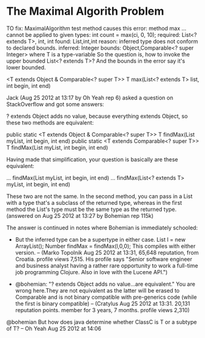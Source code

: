# The Maximal Algorith Problem #

TO fix:
MaximalAlgorithm test method causes this error:
method max ... cannot be applied to given types:
	int count = max(ci, 0, 10);
	required: List<? extends T>, int, int
	found: List<Integer>,int,int 
	reason: inferred type does not conform to declared bounds.
	inferred: Integer
	bounds: Object,Comparable<? super Integer>
	where T is a type-variable
So the question is, how to invoke the upper bounded List<? extends T>?
And the bounds in the error say it's lower bounded.

<T extends Object & Comparable<? super T>>
        T max(List<? extends T> list, int begin, int end)

Jack (Aug 25 2012 at 13:17 by Oh Yeah rep 6) asked a question on StackOverflow and got some answers:

? extends Object adds no value, because everything extends Object, so these two methods are equivalent:

public static <T extends Object & Comparable<? super T>> T findMax(List<T> myList, int begin, int end)
public static <T extends Comparable<? super T>> T findMax(List<T> myList, int begin, int end)

Having made that simplification, your question is basically are these equivalent:

... findMax(List<T> myList, int begin, int end)
... findMax(List<? extends T> myList, int begin, int end)

These two are not the same. In the second method, you can pass in a List with a type that's a subclass of the returned type, whereas in the first method the List's type must be the same type as the returned type.
(answered on Aug 25 2012 at 13:27 by Bohemian rep 115k)

The answer is continued in notes where Bohemian is immediately schooled:

- But the inferred type can be a supertype in either case. List<Integer> l = new ArrayList<Integer>(); Number findMax = findMax(l,0,0); This compiles with either version. –  (Marko Topolnik Aug 25 2012 at 13:31, 65,648 reputation, from Croatia. profile views	7,515.  His profile says "Senior software engineer and business analyst having a rather rare opportunity to work a full-time job programming Clojure. Also in love with the Lucene API.") 

- @bohemian: "? extends Object adds no value...are equivalent."  You are wrong here.They are not equivalent as the latter will be erased to Comparable and is not binary compatible with pre-generics code (while the first is binary compatible) –  (Cratylus Aug 25 2012 at 13:31.  20,131 reputation points.  member for	3 years, 7 months.  profile views 2,310) 
 	
@bohemian But how does java determine whether ClassC is T or a subtype of T? –  Oh Yeah Aug 25 2012 at 14:06